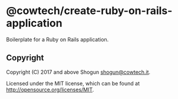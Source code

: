 # @cowtech/create-ruby-on-rails-application

Boilerplate for a Ruby on Rails application.

## Copyright

Copyright (C) 2017 and above Shogun <shogun@cowtech.it>.

Licensed under the MIT license, which can be found at http://opensource.org/licenses/MIT.
